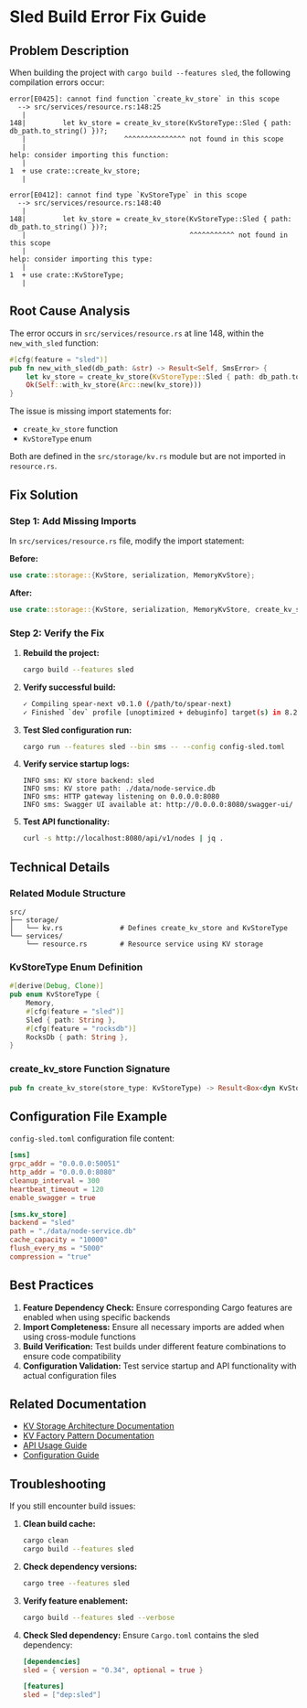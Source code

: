 # Sled Build Error Fix Guide

## Problem Description

When building the project with `cargo build --features sled`, the following compilation errors occur:

```
error[E0425]: cannot find function `create_kv_store` in this scope
  --> src/services/resource.rs:148:25
   |
148|         let kv_store = create_kv_store(KvStoreType::Sled { path: db_path.to_string() })?;
   |                        ^^^^^^^^^^^^^^^ not found in this scope
   |
help: consider importing this function:
   |
1  + use crate::create_kv_store;
   |

error[E0412]: cannot find type `KvStoreType` in this scope
  --> src/services/resource.rs:148:40
   |
148|         let kv_store = create_kv_store(KvStoreType::Sled { path: db_path.to_string() })?;
   |                                        ^^^^^^^^^^^ not found in this scope
   |
help: consider importing this type:
   |
1  + use crate::KvStoreType;
   |
```

## Root Cause Analysis

The error occurs in `src/services/resource.rs` at line 148, within the `new_with_sled` function:

```rust
#[cfg(feature = "sled")]
pub fn new_with_sled(db_path: &str) -> Result<Self, SmsError> {
    let kv_store = create_kv_store(KvStoreType::Sled { path: db_path.to_string() })?;
    Ok(Self::with_kv_store(Arc::new(kv_store)))
}
```

The issue is missing import statements for:
- `create_kv_store` function
- `KvStoreType` enum

Both are defined in the `src/storage/kv.rs` module but are not imported in `resource.rs`.

## Fix Solution

### Step 1: Add Missing Imports

In `src/services/resource.rs` file, modify the import statement:

**Before:**
```rust
use crate::storage::{KvStore, serialization, MemoryKvStore};
```

**After:**
```rust
use crate::storage::{KvStore, serialization, MemoryKvStore, create_kv_store, KvStoreType};
```

### Step 2: Verify the Fix

1. **Rebuild the project:**
   ```bash
   cargo build --features sled
   ```

2. **Verify successful build:**
   ```bash
   ✓ Compiling spear-next v0.1.0 (/path/to/spear-next)
   ✓ Finished `dev` profile [unoptimized + debuginfo] target(s) in 8.22s
   ```

3. **Test Sled configuration run:**
   ```bash
   cargo run --features sled --bin sms -- --config config-sled.toml
   ```

4. **Verify service startup logs:**
   ```
   INFO sms: KV store backend: sled
   INFO sms: KV store path: ./data/node-service.db
   INFO sms: HTTP gateway listening on 0.0.0.0:8080
   INFO sms: Swagger UI available at: http://0.0.0.0:8080/swagger-ui/
   ```

5. **Test API functionality:**
   ```bash
   curl -s http://localhost:8080/api/v1/nodes | jq .
   ```

## Technical Details

### Related Module Structure

```
src/
├── storage/
│   └── kv.rs              # Defines create_kv_store and KvStoreType
└── services/
    └── resource.rs        # Resource service using KV storage
```

### KvStoreType Enum Definition

```rust
#[derive(Debug, Clone)]
pub enum KvStoreType {
    Memory,
    #[cfg(feature = "sled")]
    Sled { path: String },
    #[cfg(feature = "rocksdb")]
    RocksDb { path: String },
}
```

### create_kv_store Function Signature

```rust
pub fn create_kv_store(store_type: KvStoreType) -> Result<Box<dyn KvStore>, SmsError>
```

## Configuration File Example

`config-sled.toml` configuration file content:

```toml
[sms]
grpc_addr = "0.0.0.0:50051"
http_addr = "0.0.0.0:8080"
cleanup_interval = 300
heartbeat_timeout = 120
enable_swagger = true

[sms.kv_store]
backend = "sled"
path = "./data/node-service.db"
cache_capacity = "10000"
flush_every_ms = "5000"
compression = "true"
```

## Best Practices

1. **Feature Dependency Check:** Ensure corresponding Cargo features are enabled when using specific backends
2. **Import Completeness:** Ensure all necessary imports are added when using cross-module functions
3. **Build Verification:** Test builds under different feature combinations to ensure code compatibility
4. **Configuration Validation:** Test service startup and API functionality with actual configuration files

## Related Documentation

- [KV Storage Architecture Documentation](./unified-kv-architecture-en.md)
- [KV Factory Pattern Documentation](./kv-factory-pattern-en.md)
- [API Usage Guide](./api-usage-guide-en.md)
- [Configuration Guide](./config-guide-en.md)

## Troubleshooting

If you still encounter build issues:

1. **Clean build cache:**
   ```bash
   cargo clean
   cargo build --features sled
   ```

2. **Check dependency versions:**
   ```bash
   cargo tree --features sled
   ```

3. **Verify feature enablement:**
   ```bash
   cargo build --features sled --verbose
   ```

4. **Check Sled dependency:**
   Ensure `Cargo.toml` contains the sled dependency:
   ```toml
   [dependencies]
   sled = { version = "0.34", optional = true }
   
   [features]
   sled = ["dep:sled"]
   ```